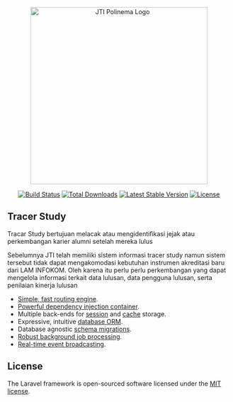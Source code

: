 <p align="center">
  <a href="https://polinema.ac.id" target="_blank">
    <img src="https://upload.wikimedia.org/wikipedia/commons/6/64/Jti_polinema.svg" width="400" alt="JTI Polinema Logo">
  </a>
</p>

<p align="center">
<a href="https://github.com/laravel/framework/actions"><img src="https://github.com/laravel/framework/workflows/tests/badge.svg" alt="Build Status"></a>
<a href="https://packagist.org/packages/laravel/framework"><img src="https://img.shields.io/packagist/dt/laravel/framework" alt="Total Downloads"></a>
<a href="https://packagist.org/packages/laravel/framework"><img src="https://img.shields.io/packagist/v/laravel/framework" alt="Latest Stable Version"></a>
<a href="https://packagist.org/packages/laravel/framework"><img src="https://img.shields.io/packagist/l/laravel/framework" alt="License"></a>
</p>

## Tracer Study

Tracar Study bertujuan melacak atau mengidentifikasi jejak atau perkembangan karier alumni setelah mereka lulus

Sebelumnya JTI telah memiliki sistem informasi tracer study namun sistem tersebut tidak dapat mengakomodasi kebutuhan instrumen akreditasi baru dari LAM INFOKOM. Oleh karena itu perlu perlu perkembangan yang dapat mengelola informasi terkait data lulusan, data pengguna lulusan, serta penilaian kinerja lulusan

- [Simple, fast routing engine](https://laravel.com/docs/routing).
- [Powerful dependency injection container](https://laravel.com/docs/container).
- Multiple back-ends for [session](https://laravel.com/docs/session) and [cache](https://laravel.com/docs/cache) storage.
- Expressive, intuitive [database ORM](https://laravel.com/docs/eloquent).
- Database agnostic [schema migrations](https://laravel.com/docs/migrations).
- [Robust background job processing](https://laravel.com/docs/queues).
- [Real-time event broadcasting](https://laravel.com/docs/broadcasting).



## License

The Laravel framework is open-sourced software licensed under the [MIT license](https://opensource.org/licenses/MIT).
